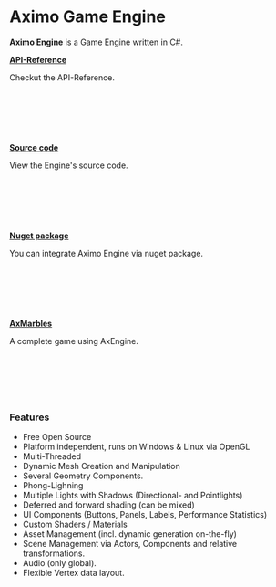 Aximo Game Engine
=================

**Aximo Engine** is a Game Engine written in C#.

<div class="row">
    <div class="col-md-4">
        <div class="panel panel-default" style="min-height: 140px">
            <div class="panel-body">
                <p><strong><a href="api/index.html">API-Reference</a></strong></p>
                <p>Checkut the API-Reference.</p>
            </div>
        </div>
    </div>
    <div class="col-md-4">
        <div class="panel panel-default" style="min-height: 140px">
            <div class="panel-body">
                <p><strong><a href="https://github.com/AximoGames/AxEngine">Source code</a></strong></p>
                <p>View the Engine's source code.</p>
            </div>
        </div>
    </div>
    <div class="col-md-4">
        <div class="panel panel-default" style="min-height: 140px">
            <div class="panel-body">
                <p><strong><a href="https://www.nuget.org/packages/Aximo">Nuget package</a></strong></p>
                <p>You can integrate Aximo Engine via nuget package.</p>
            </div>
        </div>
    </div>
    <div class="col-md-4">
        <div class="panel panel-default" style="min-height: 140px">
            <div class="panel-body">
                <p><strong><a href="https://github.com/AximoGames/AxMarbles">AxMarbles</a></strong></p>
                <p>A complete game using AxEngine.</p>
            </div>
        </div>
    </div>
</div>

### Features

* Free Open Source
* Platform independent, runs on Windows & Linux via OpenGL
* Multi-Threaded
* Dynamic Mesh Creation and Manipulation
* Several Geometry Components.
* Phong-Lighning
* Multiple Lights with Shadows (Directional- and Pointlights)
* Deferred and forward shading (can be mixed)
* UI Components (Buttons, Panels, Labels, Performance Statistics)
* Custom Shaders / Materials
* Asset Management (incl. dynamic generation on-the-fly)
* Scene Management via Actors, Components and relative transformations.
* Audio (only global).
* Flexible Vertex data layout.
